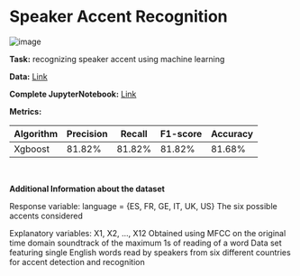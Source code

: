 # Speaker Accent Recognition




![image](https://github.com/Kmohamedalie/Speaker-Accent-Recognition/assets/63104472/56f983e1-114e-461b-94e4-cf6380e81135)

**Task:** recognizing speaker accent using machine learning


**Data:** [Link](https://archive.ics.uci.edu/dataset/518/speaker+accent+recognition)

**Complete JupyterNotebook:** [Link](https://github.com/Kmohamedalie/Speaker-Accent-Recognition/blob/master/Notebook/SVM%20-%20Speaker%20Accent%20Recognition.ipynb)


**Metrics:**

| Algorithm | Precision | Recall | F1-score | Accuracy |
|-----------|-----------|-------- |----------|----------|
| Xgboost   | 81.82%    |   81.82% |  81.82%  | 81.68%  |


<br>

**Additional Information about the dataset**

Response variable: 
language = {ES, FR, GE, IT, UK, US} The six possible accents considered

Explanatory variables:
X1, X2, ..., X12 Obtained using MFCC on the original time domain soundtrack of the maximum 1s of reading of a word
Data set featuring single English words read by speakers from six different countries for accent detection and recognition



